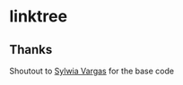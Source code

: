 # linktree

## Thanks

Shoutout to [Sylwia Vargas](https://github.com/sylwiavargas/Tech-Writing-Linktree) for the base code